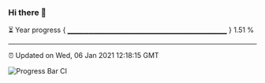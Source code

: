### Hi there 👋

⏳ Year progress { ▁▁▁▁▁▁▁▁▁▁▁▁▁▁▁▁▁▁▁▁▁▁▁▁▁▁▁▁▁▁ } 1.51 %

---

⏰ Updated on Wed, 06 Jan 2021 12:18:15 GMT

![Progress Bar CI](https://github.com/liununu/liununu/workflows/Progress%20Bar%20CI/badge.svg)
